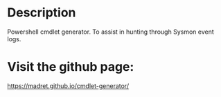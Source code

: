 # Description
Powershell cmdlet generator. To assist in hunting through Sysmon event logs.

# Visit the github page:
https://madret.github.io/cmdlet-generator/
